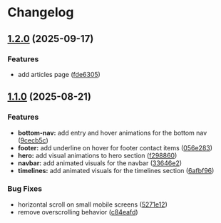 # Changelog

## [1.2.0](https://github.com/Nightfall3594/nightfall-is-a-dev/compare/v1.1.0...v1.2.0) (2025-09-17)


### Features

* add articles page ([fde6305](https://github.com/Nightfall3594/nightfall-is-a-dev/commit/fde630571e6366b3fd2c57dd187575206c275207))

## [1.1.0](https://github.com/Nightfall3594/nightfall-is-a-dev/compare/v1.0.0...v1.1.0) (2025-08-21)


### Features

* **bottom-nav:** add entry and hover animations for the bottom nav ([9cecb5c](https://github.com/Nightfall3594/nightfall-is-a-dev/commit/9cecb5c0671a3bd574632f9609c75c6657a11870))
* **footer:** add underline on hover for footer contact items ([056e283](https://github.com/Nightfall3594/nightfall-is-a-dev/commit/056e2838b93e7c06dc364ba1352f815a3d860b17))
* **hero:** add visual animations to hero section ([f298860](https://github.com/Nightfall3594/nightfall-is-a-dev/commit/f29886083cea2f0aded78dd6228ac4fb367c1246))
* **navbar:** add animated visuals for the navbar ([33646e2](https://github.com/Nightfall3594/nightfall-is-a-dev/commit/33646e226b8d66dbe1ea75fafa69e125b1ec8ef3))
* **timelines:** add animated visuals for the timelines section ([6afbf96](https://github.com/Nightfall3594/nightfall-is-a-dev/commit/6afbf964d7d0b60dea58cb33177c92613c1e6954))


### Bug Fixes

* horizontal scroll on small mobile screens ([5271e12](https://github.com/Nightfall3594/nightfall-is-a-dev/commit/5271e1270963f5907f960900b14eb989b129b533))
* remove overscrolling behavior ([c84eafd](https://github.com/Nightfall3594/nightfall-is-a-dev/commit/c84eafd7ff096099aafde5e2adf907b693ca46e0))
